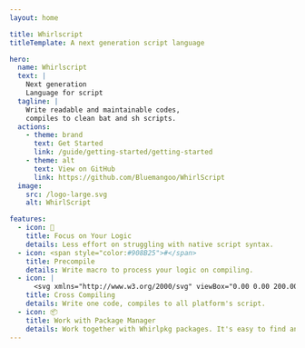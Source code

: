 ```yaml
---
layout: home

title: Whirlscript
titleTemplate: A next generation script language

hero:
  name: Whirlscript
  text: |
    Next generation
    Language for script
  tagline: |
    Write readable and maintainable codes,
    compiles to clean bat and sh scripts.
  actions:
    - theme: brand
      text: Get Started
      link: /guide/getting-started/getting-started
    - theme: alt
      text: View on GitHub
      link: https://github.com/Bluemangoo/WhirlScript
  image:
    src: /logo-large.svg
    alt: WhirlScript

features:
  - icon: 📝
    title: Focus on Your Logic
    details: Less effort on struggling with native script syntax.
  - icon: <span style="color:#908B25">#</span>
    title: Precompile
    details: Write macro to process your logic on compiling.
  - icon: |
      <svg xmlns="http://www.w3.org/2000/svg" viewBox="0.00 0.00 200.00 200.00"><path fill="#303c42" d="M 100.71 103.13 Q 99.01 90.60 93.26 79.65 Q 92.99 79.14 92.49 79.42 Q 87.95 81.99 83.50 83.17 C 81.13 83.79 78.16 81.79 76.28 80.44 Q 75.77 80.08 75.53 80.65 Q 73.30 85.75 70.63 90.65 Q 67.73 95.96 64.34 108.28 Q 64.20 108.82 64.58 109.22 C 67.10 111.81 68.40 115.38 70.15 118.48 C 71.78 121.36 74.69 122.47 76.46 125.38 Q 76.74 125.84 77.27 125.94 L 79.30 126.33 L 74.73 131.13 C 74.10 127.81 72.70 125.81 70.18 123.96 C 66.84 121.52 64.71 116.24 62.85 112.51 A 0.64 0.64 0.0 0 0 61.65 112.66 C 61.21 114.62 60.78 117.05 58.52 117.71 Q 56.30 118.36 53.67 118.84 A 0.76 0.76 0.0 0 0 53.07 119.78 Q 54.16 123.79 53.30 127.66 Q 53.10 128.55 53.98 128.78 Q 57.26 129.63 60.27 129.75 Q 62.58 129.84 65.65 131.10 Q 68.99 132.47 72.38 133.70 L 70.12 136.21 Q 69.77 136.60 69.27 136.43 C 66.20 135.36 63.26 133.42 59.94 133.32 C 57.06 133.23 48.18 132.29 49.54 127.50 Q 50.40 124.51 49.63 121.24 C 48.34 115.70 52.97 115.35 56.82 114.49 Q 57.56 114.33 57.66 113.58 Q 58.01 110.67 60.00 109.15 Q 60.56 108.72 60.72 108.03 Q 62.94 98.30 66.89 90.19 Q 69.38 85.09 71.60 80.43 C 73.92 75.55 73.27 70.36 73.77 65.21 C 74.42 58.51 76.70 51.90 84.35 51.22 C 99.01 49.93 101.41 64.31 101.00 75.25 Q 100.88 78.55 103.21 81.42 Q 107.09 86.18 110.85 91.26 A 0.72 0.72 0.0 0 1 110.80 92.16 L 100.71 103.13 Z"/><path fill="#ffffff" d="M 81.13 66.54 A 1.73 1.73 0.0 0 0 78.08 66.43 Q 76.96 68.36 77.99 70.37 Q 78.00 70.39 77.98 70.40 L 77.74 70.52 Q 77.54 70.63 77.42 70.42 Q 75.34 66.55 77.80 63.35 A 2.20 2.19 38.8 0 1 80.97 63.01 Q 83.59 65.23 82.27 69.15 Q 81.94 70.14 81.84 69.10 Q 81.69 67.70 81.13 66.54 Z"/><path fill="#ffffff" d="M 91.14 66.11 A 1.61 1.61 0.0 0 0 88.56 66.33 Q 87.78 67.62 87.87 69.11 Q 87.89 69.33 87.76 69.52 Q 87.60 69.74 87.45 69.68 Q 87.35 69.64 87.31 69.53 Q 85.82 65.33 88.84 62.80 A 1.20 1.17 -66.6 0 1 89.50 62.53 Q 91.46 62.38 92.30 64.09 Q 94.09 67.70 91.90 70.60 Q 91.21 71.51 91.62 70.44 Q 92.62 67.81 91.14 66.11 Z"/><path fill="#0077d4" d="M 112.78 102.65 C 123.91 90.65 135.04 78.41 146.31 66.39 A 2.31 2.31 0.0 0 1 149.08 65.93 C 150.83 66.86 150.55 67.79 150.55 69.81 Q 150.56 85.04 150.55 102.41 A 2.10 2.10 0.0 0 1 148.45 104.50 L 114.33 104.50 A 2.34 2.34 0.0 0 1 113.48 104.34 Q 111.81 103.70 112.78 102.65 Z"/><path fill="#f68919" d="M 91.08 75.26 Q 91.98 75.86 90.99 76.30 L 83.30 79.78 Q 82.57 80.12 81.89 79.70 L 77.42 76.98 A 0.63 0.62 -51.8 0 1 77.31 76.00 Q 83.28 70.05 91.08 75.26 Z"/><path fill="#ffffff" d="M 100.71 103.13 L 79.30 126.33 L 77.27 125.94 Q 76.74 125.84 76.46 125.38 C 74.69 122.47 71.78 121.36 70.15 118.48 C 68.40 115.38 67.10 111.81 64.58 109.22 Q 64.20 108.82 64.34 108.28 Q 67.73 95.96 70.63 90.65 Q 73.30 85.75 75.53 80.65 Q 75.77 80.08 76.28 80.44 C 78.16 81.79 81.13 83.79 83.50 83.17 Q 87.95 81.99 92.49 79.42 Q 92.99 79.14 93.26 79.65 Q 99.01 90.60 100.71 103.13 Z"/><rect fill="#0077d4" x="111.88" y="109.19" width="38.68" height="38.68" rx="2.18"/><path fill="#0077d4" d="M 107.08 110.33 Q 107.47 128.28 107.22 145.75 A 2.16 2.15 0.4 0 1 105.06 147.87 L 71.49 147.88 A 0.20 0.20 0.0 0 1 71.34 147.55 Q 88.71 128.71 105.98 110.07 Q 106.16 109.87 106.43 109.82 Q 107.07 109.69 107.08 110.33 Z"/><path fill="#f68919" d="M 74.73 131.13 L 72.38 133.70 Q 68.99 132.47 65.65 131.10 Q 62.58 129.84 60.27 129.75 Q 57.26 129.63 53.98 128.78 Q 53.10 128.55 53.30 127.66 Q 54.16 123.79 53.07 119.78 A 0.76 0.76 0.0 0 1 53.67 118.84 Q 56.30 118.36 58.52 117.71 C 60.78 117.05 61.21 114.62 61.65 112.66 A 0.64 0.64 0.0 0 1 62.85 112.51 C 64.71 116.24 66.84 121.52 70.18 123.96 C 72.70 125.81 74.10 127.81 74.73 131.13 Z"/></svg>
    title: Cross Compiling
    details: Write one code, compiles to all platform's script.
  - icon: 📦
    title: Work with Package Manager
    details: Work together with Whirlpkg packages. It's easy to find and get wheels. 
---
```


<style>
:root {
  --vp-home-hero-name-color: transparent;
  --vp-home-hero-name-background: -webkit-linear-gradient(120deg, #4879A8 30%, #B0D8F2);

  --vp-home-hero-image-background-image: linear-gradient(-45deg, #4879A8 50%, #B0D8F2 50%);
  --vp-home-hero-image-filter: blur(44px);
}

@media (min-width: 640px) {
  :root {
    --vp-home-hero-image-filter: blur(56px);
  }
}

@media (min-width: 960px) {
  :root {
    --vp-home-hero-image-filter: blur(68px);
  }
}
</style>
